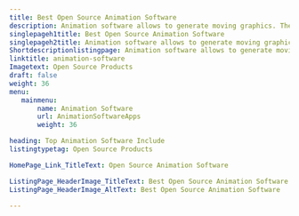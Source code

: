 ```yaml
---
title: Best Open Source Animation Software
description: Animation software allows to generate moving graphics. These tools allow to animate 2D or 3D generated graphics with option to add music or other effects.
singlepageh1title: Best Open Source Animation Software
singlepageh2title: Animation software allows to generate moving graphics. These tools allow to animate 2D or 3D generated graphics with option to add music or other effects.
Shortdescriptionlistingpage: Animation software allows to generate moving graphics. These tools allow to animate 2D or 3D generated graphics with option to add music or other effects.
linktitle: animation-software
Imagetext: Open Source Products
draft: false
weight: 36
menu:
   mainmenu: 
       name: Animation Software
       url: AnimationSoftwareApps
       weight: 36

heading: Top Animation Software Include
listingtypetag: Open Source Products

HomePage_Link_TitleText: Open Source Animation Software

ListingPage_HeaderImage_TitleText: Best Open Source Animation Software
ListingPage_HeaderImage_AltText: Best Open Source Animation Software

---
```


